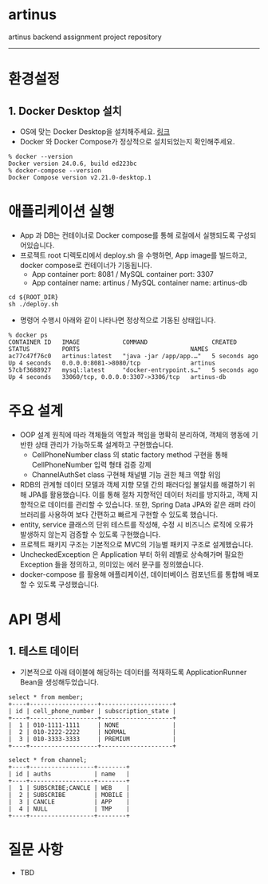 # artinus
artinus backend assignment project repository 

---
# 환경설정
## 1. Docker Desktop 설치
- OS에 맞는 Docker Desktop을 설치해주세요. [링크](https://docs.docker.com/desktop/install/mac-install/)
- Docker 와 Docker Compose가 정상적으로 설치되었는지 확인해주세요.
```
% docker --version
Docker version 24.0.6, build ed223bc
% docker-compose --version
Docker Compose version v2.21.0-desktop.1
```
# 애플리케이션 실행
- App 과 DB는 컨테이너로 Docker compose를 통해 로컬에서 실행되도록 구성되어있습니다.
- 프로젝트 root 디렉토리에서 deploy.sh 을 수행하면, App image를 빌드하고, docker compose로 컨테이너가 기동됩니다.
  - App container port: 8081 / MySQL container port: 3307
  - App container name: artinus / MySQL container name: artinus-db
```
cd ${ROOT_DIR}
sh ./deploy.sh
```
- 명령어 수행시 아래와 같이 나타나면 정상적으로 기동된 상태입니다.
```
% docker ps
CONTAINER ID   IMAGE            COMMAND                  CREATED         STATUS         PORTS                               NAMES
ac77c47f76c0   artinus:latest   "java -jar /app/app.…"   5 seconds ago   Up 4 seconds   0.0.0.0:8081->8080/tcp              artinus
57cbf3688927   mysql:latest     "docker-entrypoint.s…"   5 seconds ago   Up 4 seconds   33060/tcp, 0.0.0.0:3307->3306/tcp   artinus-db
```
# 주요 설계
- OOP 설계 원칙에 따라 객체들의 역할과 책임을 명확히 분리하여, 객체의 행동에 기반한 상태 관리가 가능하도록 설계하고 구현했습니다.
  - CellPhoneNumber class 의 static factory method 구현을 통해 CellPhoneNumber 입력 형태 검증 강제
  - ChannelAuthSet class 구현해 채널별 기능 권한 체크 역할 위임
- RDB의 관계형 데이터 모델과 객체 지향 모델 간의 패러다임 불일치를 해결하기 위해 JPA를 활용했습니다. 이를 통해 절차 지향적인 데이터 처리를 방지하고, 객체 지향적으로 데이터를 관리할 수 있습니다. 또한, Spring Data JPA와 같은 래퍼 라이브러리를 사용하여 보다 간편하고 빠르게 구현할 수 있도록 했습니다.
- entity, service 클래스의 단위 테스트를 작성해, 수정 시 비즈니스 로직에 오류가 발생하지 않는지 검증할 수 있도록 구현했습니다.
- 프로젝트 패키지 구조는 기본적으로 MVC의 기능별 패키지 구조로 설계했습니다.
- UncheckedException 은 Application 부터 하위 레벨로 상속해가며 필요한 Exception 들을 정의하고, 의미있는 에러 문구를 정의했습니다.
- docker-compose 를 활용해 애플리케이션, 데이터베이스 컴포넌트를 통합해 배포할 수 있도록 구성했습니다.
# API 명세
## 1. 테스트 데이터
- 기본적으로 아래 테이블에 해당하는 데이터를 적재하도록 ApplicationRunner Bean을 생성해두었습니다.
```
select * from member;
+----+-------------------+--------------------+
| id | cell_phone_number | subscription_state |
+----+-------------------+--------------------+
|  1 | 010-1111-1111     | NONE               |
|  2 | 010-2222-2222     | NORMAL             |
|  3 | 010-3333-3333     | PREMIUM            |
+----+-------------------+--------------------+

select * from channel;
+----+------------------+--------+
| id | auths            | name   |
+----+------------------+--------+
|  1 | SUBSCRIBE;CANCLE | WEB    |
|  2 | SUBSCRIBE        | MOBILE |
|  3 | CANCLE           | APP    |
|  4 | NULL             | TMP    |
+----+------------------+--------+
```
# 질문 사항
- TBD
